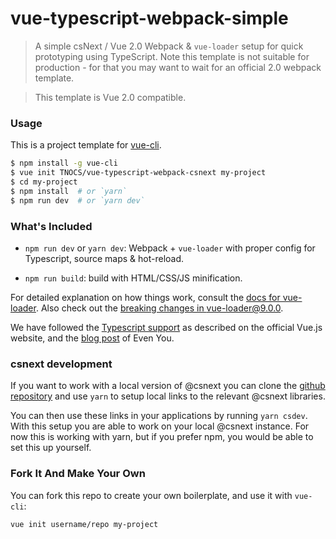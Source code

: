 # vue-typescript-webpack-simple

> A simple csNext / Vue 2.0 Webpack & `vue-loader` setup for quick prototyping using TypeScript. Note this template is not suitable for production - for that you may want to wait for an official 2.0 webpack template.

> This template is Vue 2.0 compatible.

### Usage

This is a project template for [vue-cli](https://github.com/vuejs/vue-cli).

``` bash
$ npm install -g vue-cli
$ vue init TNOCS/vue-typescript-webpack-csnext my-project
$ cd my-project
$ npm install  # or `yarn`
$ npm run dev  # or `yarn dev`
```

### What's Included

- `npm run dev` or `yarn dev`: Webpack + `vue-loader` with proper config for Typescript, source maps & hot-reload.

- `npm run build`: build with HTML/CSS/JS minification.

For detailed explanation on how things work, consult the [docs for vue-loader](http://vuejs.github.io/vue-loader). Also check out the [breaking changes in vue-loader@9.0.0](https://github.com/vuejs/vue-loader/releases/tag/v9.0.0).

We have followed the [Typescript support](https://vuejs.org/v2/guide/typescript.html) as described on the official Vue.js website, and the [blog post](https://medium.com/the-vue-point/upcoming-typescript-changes-in-vue-2-5-e9bd7e2ecf08) of Even You.

### csnext development

If you want to work with a local version of @csnext you can clone the [github repository](https://github.com/TNOCS/csnext) and use `yarn` to setup local links to the relevant @csnext libraries. 

You can then use these links in your applications by running `yarn csdev`. With this setup you are able to work on your local @csnext instance. For now this is working with yarn, but if you prefer npm, you would be able to set this up yourself. 

### Fork It And Make Your Own

You can fork this repo to create your own boilerplate, and use it with `vue-cli`:

``` bash
vue init username/repo my-project
```
